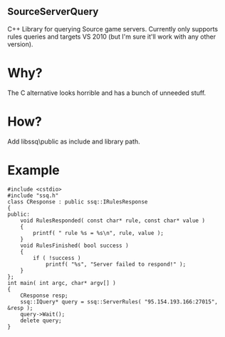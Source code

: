 SourceServerQuery
-----------------

C++ Library for querying Source game servers.
Currently only supports rules queries and targets VS 2010 (but I'm sure it'll work with any other version).

Why?
====
The C alternative looks horrible and has a bunch of unneeded stuff.

How?
====
Add libssq\public as include and library path.

Example
=======
	#include <cstdio>
    #include "ssq.h"
	class CResponse : public ssq::IRulesResponse
	{
	public:
		void RulesResponded( const char* rule, const char* value )
		{
			printf( " rule %s = %s\n", rule, value );
		}
		void RulesFinished( bool success )
		{
			if ( !success )
				printf( "%s", "Server failed to respond!" );
		}
	};
	int main( int argc, char* argv[] )
	{
		CResponse resp;
		ssq::IQuery* query = ssq::ServerRules( "95.154.193.166:27015", &resp );
		query->Wait();
		delete query;
	}
